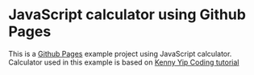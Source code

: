 # JavaScript calculator using Github Pages

This is a [Github Pages](https://pages.github.com/) example project using JavaScript calculator.  
Calculator used in this example is based on [Kenny Yip Coding tutorial](https://github.com/ImKennyYip/calculator)
